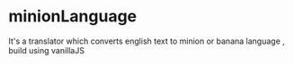 # minionLanguage
It's a translator which converts english text to minion or banana language , build using vanillaJS
